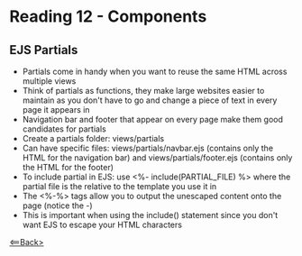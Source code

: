 # Reading 12 - Components

## EJS Partials

- Partials come in handy when you want to reuse the same HTML across multiple views
- Think of partials as functions, they make large websites easier to maintain as you don't have to go and change a piece of text in every page it appears in
- Navigation bar and footer that appear on every page make them good candidates for partials
- Create a partials folder: views/partials
- Can have specific files: views/partials/navbar.ejs (contains only the HTML for the navigation bar) and views/partials/footer.ejs (contains only the HTML for the footer)
- To include partial in EJS: use <%- include(PARTIAL_FILE) %> where the partial file is the relative to the template you use it in
- The <%-%> tags allow you to output the unescaped content onto the page (notice the -)
- This is important when using the include() statement since you don't want EJS to escape your HTML characters

[<==Back>](../README.md)